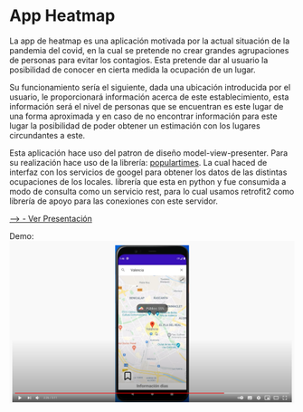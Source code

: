 # App Heatmap


La app de heatmap es una aplicación motivada por la actual situación de la pandemia del covid, en la cual se pretende no crear grandes agrupaciones de personas para evitar los contagios. Esta pretende dar al usuario la posibilidad de conocer en cierta medida la ocupación de un lugar.

Su funcionamiento sería el siguiente, dada una ubicación introducida por el usuario, le proporcionará información acerca de este establecimiento, esta información será el nivel de personas que se encuentran es este lugar de una forma aproximada y en caso de no encontrar información para este lugar la posibilidad de poder obtener un estimación con los lugares circundantes a este.


Esta aplicación hace uso del patron de diseño model-view-presenter. Para su realización hace uso de la librería: [populartimes](https://github.com/m-wrzr/populartimes). La cual haced de interfaz con los servicios de googel para obtener los datos de las distintas ocupaciones de los locales. librería que esta en python y fue consumida a modo de consulta como un servicio rest, para lo cual usamos retrofit2 como librería de apoyo para las conexiones con este servidor.

[--> - Ver Presentación](https://github.com/lugman/Heatmap/blob/master/Presentacion.pdf)

Demo:
[![Ver](https://github.com/lugman/heatmap/blob/master/demo-img-video.png)](https://www.youtube.com/watch?v=eS5DTPN3TqA)
